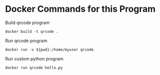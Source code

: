 # Docker Commands for this Program

Build qrcode program
```
docker build -t qrcode .
```
Run qrcode program
```
docker run -v ${pwd}:/home/myuser qrcode
```
Run custom python program 
```
docker run qrcode hello.py
```

